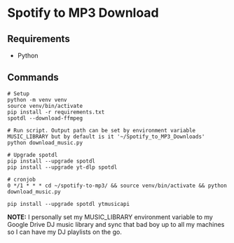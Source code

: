 # Spotify to MP3 Download

## Requirements

- Python

## Commands

```
# Setup
python -m venv venv
source venv/bin/activate
pip install -r requirements.txt
spotdl --download-ffmpeg

# Run script. Output path can be set by environment variable MUSIC_LIBRARY but by default is it '~/Spotify_to_MP3_Downloads'
python download_music.py

# Upgrade spotdl
pip install --upgrade spotdl
pip install --upgrade yt-dlp spotdl

# cronjob
0 */1 * * * cd ~/spotify-to-mp3/ && source venv/bin/activate && python download_music.py

pip install --upgrade spotdl ytmusicapi
```

**NOTE:** I personally set my MUSIC_LIBRARY environment variable to my Google Drive DJ music library and sync that bad boy up to all my machines so I can have my DJ playlists on the go.
